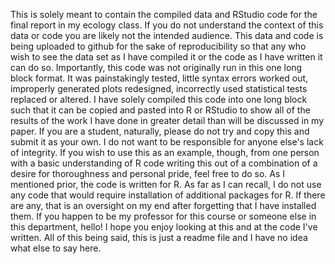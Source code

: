 This is solely meant to contain the compiled data and RStudio code for the final report in my ecology class.
If you do not understand the context of this data or code you are likely not the intended audience.
This data and code is being uploaded to github for the sake of reproducibility so that any who wish to see the data set as I have compiled it or the code as I have written it can do so.
Importantly, this code was not originally run in this one long block format. It was painstakingly tested, little syntax errors worked out, improperly generated plots redesigned, incorrectly used statistical tests replaced or altered.
I have solely compiled this code into one long block such that it can be copied and pasted into R or RStudio to show all of the results of the work I have done in greater detail than will be discussed in my paper.
If you are a student, naturally, please do not try and copy this and submit it as your own. I do not want to be responsible for anyone else's lack of integrity.
If you wish to use this as an example, though, from one person with a basic understanding of R code writing this out of a combination of a desire for thoroughness and personal pride, feel free to do so.
As I mentioned prior, the code is written for R. As far as I can recall, I do not use any code that would require installation of additional packages for R. If there are any, that is an oversight on my end after forgetting that I have installed them.
If you happen to be my professor for this course or someone else in this department, hello! I hope you enjoy looking at this and at the code I've written.
All of this being said, this is just a readme file and I have no idea what else to say here.
